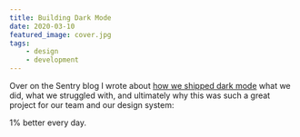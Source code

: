 ```yaml
---
title: Building Dark Mode
date: 2020-03-10
featured_image: cover.jpg
tags:
    - design
    - development
---
```


Over on the Sentry blog I wrote about [how we shipped dark mode](#) what we did, what we struggled with, and ultimately why this was such a great project for our team and our design system:

<!-- > For most front-end codebases, the design of your color system shows you where your radioactive styles are. It shows you how things are tied together, and what depends on what. Sure, we wanted dark mode to look great. But we also wanted to make sure that dark mode doesn’t slow us down by introducing even more problems than we already have.

> And I think that’s what our team achieved here. We made our designs more consistent, buried those radioactive styles, made relationships between colors, and hopefully slightly improved the way we build front-end components moving forward. -->

1% better every day.